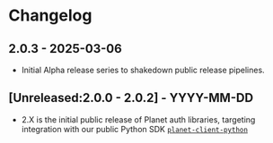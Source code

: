 # Changelog

## 2.0.3 - 2025-03-06
- Initial Alpha release series to shakedown public release pipelines.

## [Unreleased:2.0.0 - 2.0.2] - YYYY-MM-DD
- 2.X is the initial public release of Planet auth libraries, targeting integration
  with our public Python SDK [`planet-client-python`](https://github.com/planetlabs/planet-client-python)
